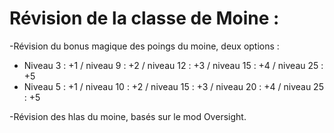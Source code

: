# Révision de la classe de Moine :

-Révision du bonus magique des poings du moine, deux options :
- Niveau 3 : +1 / niveau 9 : +2 / niveau 12 : +3 / niveau 15 : +4 / niveau 25 : +5
- Niveau 5 : +1 / niveau 10 : +2 / niveau 15 : +3 / niveau 20 : +4 / niveau 25 : +5

-Révision des hlas du moine, basés sur le mod Oversight.
